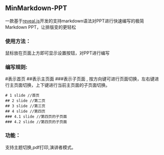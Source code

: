 ## MinMarkdown-PPT
一款基于[reveal.js](https://github.com/hakimel/reveal.js)开发的支持markdown语法对PPT进行快速编写的极简 Markdown PPT，让排版变的更轻松
### 使用方法：
鼠标放在页面上方即可显示设置按钮，对PPT进行编写
### 编写规则:
#表示首页 ##表示主页面 ###表示子页面 , 按方向键可进行页面切换，左右键进行主页面切换，上下键进行当前主页面的子页面切换。
```
# 1 slide //首页
## 2 slide //第二页
## 3 slide //第三页
## 4 slide //第四页
### 4.1 slide //第四页的子页面
### 4.2 slide //第四页的子页面
```
### 功能：
支持主题切换,pdf打印,演讲者模式。
